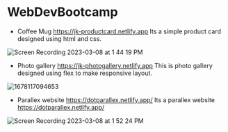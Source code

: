 # WebDevBootcamp
* Coffee Mug  https://jk-productcard.netlify.app
Its a simple product card designed using html and css.

![Screen Recording 2023-03-08 at 1 44 19 PM](https://user-images.githubusercontent.com/86514109/223658683-8fbcb67c-5a8e-4093-a6e0-8dc3b020e56f.gif)


* Photo gallery   https://jk-photogallery.netlify.app
This is photo gallery designed using flex to make responsive layout.

![1678117094653](https://user-images.githubusercontent.com/86514109/223659396-82999056-0cee-410c-a6e5-2bd1f629e2a9.gif)


* Parallex website https://dotparallex.netlify.app/
Its a parallex website  https://dotparallex.netlify.app/

![Screen Recording 2023-03-08 at 1 52 24 PM](https://user-images.githubusercontent.com/86514109/223661070-a88ffd10-a39f-4951-9852-fb1835719b16.gif)
